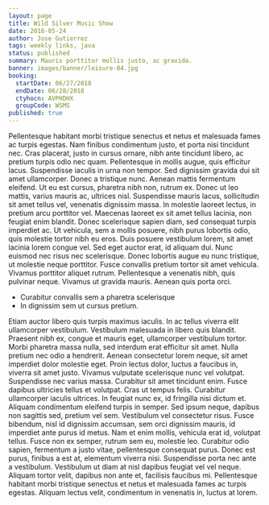 ```yaml
---
layout: page
title: Wild Silver Music Show
date: 2016-05-24
author: Jose Gutierrez
tags: weekly links, java
status: published
summary: Mauris porttitor mollis justo, ac gravida.
banner: images/banner/leisure-04.jpg
booking:
  startDate: 06/27/2018
  endDate: 06/28/2018
  ctyhocn: AVPHDHX
  groupCode: WSMS
published: true
---
```

Pellentesque habitant morbi tristique senectus et netus et malesuada fames ac turpis egestas. Nam finibus condimentum justo, et porta nisi tincidunt nec. Cras placerat, justo in cursus ornare, nibh ante tincidunt libero, ac pretium turpis odio nec quam. Pellentesque in mollis augue, quis efficitur lacus. Suspendisse iaculis in urna non tempor. Sed dignissim gravida dui sit amet ullamcorper. Donec a tristique nunc. Aenean mattis fermentum eleifend. Ut eu est cursus, pharetra nibh non, rutrum ex. Donec ut leo mattis, varius mauris ac, ultrices nisl. Suspendisse mauris lacus, sollicitudin sit amet tellus vel, venenatis dignissim massa. In molestie laoreet lectus, in pretium arcu porttitor vel. Maecenas laoreet ex sit amet tellus lacinia, non feugiat enim blandit.
Donec scelerisque sapien diam, sed consequat turpis imperdiet ac. Ut vehicula, sem a mollis posuere, nibh purus lobortis odio, quis molestie tortor nibh eu eros. Duis posuere vestibulum lorem, sit amet lacinia lorem congue vel. Sed eget auctor erat, id aliquam dui. Nunc euismod nec risus nec scelerisque. Donec lobortis augue eu nunc tristique, ut molestie neque porttitor. Fusce convallis pretium tortor sit amet vehicula. Vivamus porttitor aliquet rutrum. Pellentesque a venenatis nibh, quis pulvinar neque. Vivamus ut gravida mauris. Aenean quis porta orci.

* Curabitur convallis sem a pharetra scelerisque
* In dignissim sem ut cursus pretium.

Etiam auctor libero quis turpis maximus iaculis. In ac tellus viverra elit ullamcorper vestibulum. Vestibulum malesuada in libero quis blandit. Praesent nibh ex, congue et mauris eget, ullamcorper vestibulum tortor. Morbi pharetra massa nulla, sed interdum erat efficitur sit amet. Nulla pretium nec odio a hendrerit. Aenean consectetur lorem neque, sit amet imperdiet dolor molestie eget. Proin lectus dolor, luctus a faucibus in, viverra sit amet justo. Vivamus vulputate scelerisque nunc vel volutpat. Suspendisse nec varius massa. Curabitur sit amet tincidunt enim. Fusce dapibus ultricies tellus et volutpat. Cras ut tempus felis. Curabitur ullamcorper iaculis ultrices. In feugiat nunc ex, id fringilla nisi dictum et. Aliquam condimentum eleifend turpis in semper.
Sed ipsum neque, dapibus non sagittis sed, pretium vel sem. Vestibulum vel consectetur risus. Fusce bibendum, nisl id dignissim accumsan, sem orci dignissim mauris, id imperdiet ante purus id metus. Nam et enim mollis, vehicula erat id, volutpat tellus. Fusce non ex semper, rutrum sem eu, molestie leo. Curabitur odio sapien, fermentum a justo vitae, pellentesque consequat purus. Donec est purus, finibus a est at, elementum viverra nisi. Suspendisse porta nec ante a vestibulum. Vestibulum ut diam at nisl dapibus feugiat vel vel neque. Aliquam tortor velit, dapibus non ante et, facilisis faucibus mi. Pellentesque habitant morbi tristique senectus et netus et malesuada fames ac turpis egestas. Aliquam lectus velit, condimentum in venenatis in, luctus at lorem.
